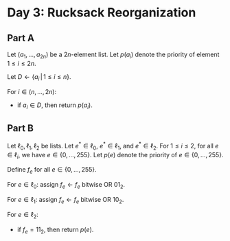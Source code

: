 <!-- day03.md -->

# Day 3: Rucksack Reorganization

## Part A

Let $(a_1,\dots,a_{2n})$ be a $2n$-element list. Let $p(a_i)$ denote the
priority of element $1\leq i\leq 2n$.

Let $D\leftarrow\{a_i\,|\,1\leq i\leq n\}$.

For $i\in(n,\dots,2n)$:

* if $a_i\in D$, then return $p(a_i)$.
  
## Part B

Let $\ell_0,\ell_1,\ell_2$ be lists. Let $e^*\in \ell_0$, $e^*\in\ell_1$, and
$e^*\in\ell_2$. For $1\leq i\leq 2$, for all $e\in\ell_i$, we have
$e\in\{0,\dots,255\}$. Let $p(e)$ denote the priority of $e\in\{0,\dots,255\}$.

Define $f_e$ for all $e\in\{0,\dots,255\}$.

For $e\in\ell_0$: assign $f_e\leftarrow f_e\text{ bitwise OR }01_2$.

For $e\in\ell_1$: assign $f_e\leftarrow f_e\text{ bitwise OR }10_2$.

For $e\in\ell_2$:

* if $f_e=11_2$, then return $p(e)$.
